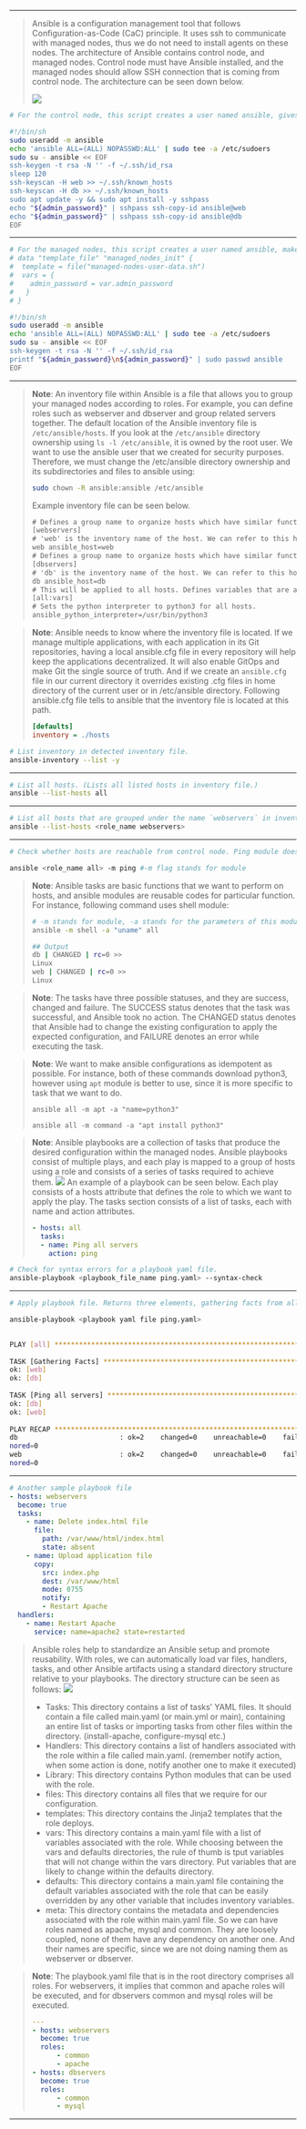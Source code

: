 
---
> Ansible is a configuration management tool that follows Configuration-as-Code (CaC) principle. It uses ssh to communicate with managed nodes, thus we do not need to install agents on these nodes. The architecture of Ansible contains control node, and managed nodes. Control node must have Ansible installed, and the managed nodes should allow SSH connection that is coming from control node. The architecture can be seen down below.
> 
> ![](attachment/4819492abef74aa0a3f9eb287555e2b0.png)
> 
> 

```bash
# For the control node, this script creates a user named ansible, gives sudo access, generates an ssh key pair, adds web and db vms into known hosts, then install sshpass to pass public key to them, and finally shares its public key to these vms by passing their password value for ansible user within these vms.

#!/bin/sh
sudo useradd -m ansible
echo 'ansible ALL=(ALL) NOPASSWD:ALL' | sudo tee -a /etc/sudoers
sudo su - ansible << EOF
ssh-keygen -t rsa -N '' -f ~/.ssh/id_rsa
sleep 120
ssh-keyscan -H web >> ~/.ssh/known_hosts
ssh-keyscan -H db >> ~/.ssh/known_hosts
sudo apt update -y && sudo apt install -y sshpass
echo "${admin_password}" | sshpass ssh-copy-id ansible@web
echo "${admin_password}" | sshpass ssh-copy-id ansible@db
EOF
```
---
```bash
# For the managed nodes, this script creates a user named ansible, makes it sudoers, and switches to that ansible user. After that, it creates a ssh-keypair, then changes the password to the password that is defined in .tfvars file. {admin_password} variable is passed with the following definition in terraform file:
# data "template_file" "managed_nodes_init" {
#  template = file("managed-nodes-user-data.sh")
#  vars = {
#    admin_password = var.admin_password
#   }
# }

#!/bin/sh
sudo useradd -m ansible
echo 'ansible ALL=(ALL) NOPASSWD:ALL' | sudo tee -a /etc/sudoers
sudo su - ansible << EOF
ssh-keygen -t rsa -N '' -f ~/.ssh/id_rsa
printf "${admin_password}\n${admin_password}" | sudo passwd ansible
EOF

```
---

> **Note**: An inventory file within Ansible is a file that allows you to group your managed nodes according to roles. For example, you can define roles such as webserver and dbserver and group related servers together. The default location of the Ansible inventory file is `/etc/ansible/hosts`. If you look at the `/etc/ansible` directory ownership using `ls -l /etc/ansible`, it is owned by the root user. We want to use the ansible user that we created for security purposes. Therefore, we must change the /etc/ansible directory ownership and its subdirectories and files to ansible using:
> ```bash
> sudo chown -R ansible:ansible /etc/ansible
> ```
> 
> Example inventory file can be seen below.
> ```txt
> # Defines a group name to organize hosts which have similar function
> [webservers] 
> # 'web' is the inventory name of the host. We can refer to this host in playbooks and tasks using this name. 'ansible_host=web' actual hostname or the IP address of the host.
> web ansible_host=web 
> # Defines a group name to organize hosts which have similar function
> [dbservers] 
> # 'db' is the inventory name of the host. We can refer to this host in playbooks and tasks using this name. 'ansible_host=db' actual hostname or the IP address of the host.
> db ansible_host=db 
> # This will be applied to all hosts. Defines variables that are applicable to all hosts.
> [all:vars] 
> # Sets the python interpreter to python3 for all hosts.
> ansible_python_interpreter=/usr/bin/python3 
> ```
> 

> **Note**: Ansible needs to know where the inventory file is located. If we manage multiple applications, with each application in its Git repositories, having a local ansible.cfg file in every repository will help keep the applications decentralized. It will also enable GitOps and make Git the single source of truth. And if we create an `ansible.cfg` file in our current directory it overrides existing .cfg files in home directory of the current user or in /etc/ansible directory. Following ansible.cfg file tells to ansible that the inventory file is located at this path.
> ```cfg
> [defaults]
> inventory = ./hosts
> ```
> 

```bash
# List inventory in detected inventory file.
ansible-inventory --list -y
```
---

```bash
# List all hosts. (Lists all listed hosts in inventory file.)
ansible --list-hosts all
```
---
```bash
# List all hosts that are grouped under the name `webservers` in inventory file.
ansible --list-hosts <role_name webservers>
```
---
```bash
# Check whether hosts are reachable from control node. Ping module does not use the traditional network ping, but rather it checks if Ansible can connect to the hosts and execute Python.

ansible <role_name all> -m ping #-m flag stands for module
```

> **Note**: Ansible tasks are basic functions that we want to perform on hosts, and ansible modules are reusable codes for particular function. For instance, following command uses shell module:
> ```bash
> # -m stands for module, -a stands for the parameters of this module, all specifies which group of hosts will be responsible for execution
> ansible -m shell -a "uname" all 
> 
> ## Output
> db | CHANGED | rc=0 >>
> Linux
> web | CHANGED | rc=0 >>
> Linux
> ```
> 

> **Note**: The tasks have three possible statuses, and they are success, changed and failure. The SUCCESS status denotes that the task was successful, and Ansible took no action. The CHANGED status denotes that Ansible had to change the existing configuration to apply the expected configuration, and FAILURE denotes an error while executing the task.

> **Note**: We want to make ansible configurations as idempotent as possible. For instance, both of these commands download python3, however using `apt` module is better to use, since it is more specific to task that we want to do.
> ```
> ansible all -m apt -a "name=python3"
> 
> ansible all -m command -a "apt install python3"
> ```
> 

> **Note**: Ansible playbooks are a collection of tasks that produce the desired configuration within the managed nodes. Ansible playbooks consist of multiple plays, and each play is mapped to a group of hosts using a role and consists of a series of tasks required to achieve them.
> ![](attachment/1a38c9c0709d761bd934b1f672320dd9.png)
> An example of a playbook can be seen below. Each play consists of a hosts
> attribute that defines the role to which we want to apply the play. The tasks section consists of a list of tasks, each with name and action attributes.
> ```yaml
> - hosts: all 
>   tasks:
> 	- name: Ping all servers
> 	  action: ping
> ```
> 

```bash
# Check for syntax errors for a playbook yaml file.
ansible-playbook <playbook_file_name ping.yaml> --syntax-check
```
---
```bash
# Apply playbook file. Returns three elements, gathering facts from all instances targeted in playbook file. Then it does the task, then it shows a recap as a summary.

ansible-playbook <playbook yaml file ping.yaml>

                                                                                                           
PLAY [all] ************************************************************************************************
                                                                                                           
TASK [Gathering Facts] ************************************************************************************
ok: [web]
ok: [db]
                                                                                                           
TASK [Ping all servers] ***********************************************************************************
ok: [db]
ok: [web]
                                                                                                           
PLAY RECAP ************************************************************************************************
db                         : ok=2    changed=0    unreachable=0    failed=0    skipped=0    rescued=0    ig
nored=0
web                        : ok=2    changed=0    unreachable=0    failed=0    skipped=0    rescued=0    ig
nored=0

```
---
```yaml
# Another sample playbook file
- hosts: webservers
  become: true
  tasks:
	- name: Delete index.html file
	  file:
		path: /var/www/html/index.html
		state: absent
	- name: Upload application file
	  copy:
		src: index.php
		dest: /var/www/html
		mode: 0755
		notify:
		- Restart Apache
  handlers:
	- name: Restart Apache
	  service: name=apache2 state=restarted
```

> Ansible roles help to standardize an Ansible setup and promote reusability. With roles, we can automatically load var files, handlers, tasks, and other Ansible artifacts using a standard directory structure relative to your playbooks. The directory structure can be seen as follows:
> ![](attachment/52e614d82c75a1558e6658d00d4ce92e.png)
> 
> * Tasks: This directory contains a list of tasks’ YAML files. It should contain a file called main.yaml (or main.yml or main), containing an entire list of tasks or importing tasks from other files within the directory. (install-apache, configure-mysql etc.)
> * Handlers: This directory contains a list of handlers associated with the role within a file called main.yaml. (remember notify action, when some action is done, notify another one to make it executed)
> * Library: This directory contains Python modules that can be used with the role.
> * files: This directory contains all files that we require for our configuration.
> * templates: This directory contains the Jinja2 templates that the role deploys.
> * vars: This directory contains a main.yaml file with a list of variables associated with the role. While choosing between the vars and defaults directories, the rule of thumb is tput variables that will not change within the vars directory. Put variables that are likely to change within the defaults directory.
> * defaults: This directory contains a main.yaml file containing the default variables associated with the role that can be easily overridden by any other variable that includes inventory variables.
> * meta: This directory contains the metadata and dependencies associated with the role within main.yaml file.
> So we can have roles named as apache, mysql and common. They are loosely coupled, none of them have any dependency on another one. And their names are specific, since we are not doing naming them as webserver or dbserver.


> **Note**: The playbook.yaml file that is in the root directory comprises all roles. For webservers, it implies that common and apache roles will be executed, and for dbservers common and mysql roles will be executed.
> ```yaml
> ---
> - hosts: webservers
> 	become: true
> 	roles:
> 		- common
> 		- apache
> - hosts: dbservers
> 	become: true
> 	roles:
> 		- common
> 		- mysql
> ```

---
